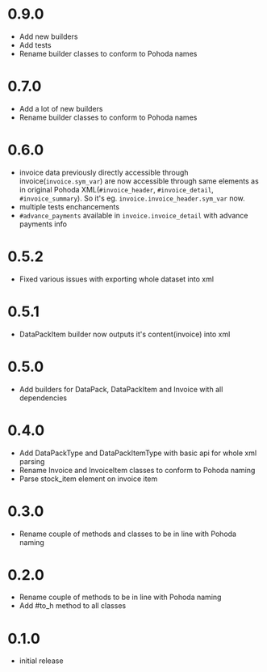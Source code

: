 # 0.9.0

- Add new builders
- Add tests
- Rename builder classes to conform to Pohoda names

# 0.7.0

- Add a lot of new builders
- Rename builder classes to conform to Pohoda names

# 0.6.0

- invoice data previously directly accessible through invoice(`invoice.sym_var`) are now accessible through same elements as in original Pohoda XML(`#invoice_header`, `#invoice_detail`, `#invoice_summary`). So it's eg. `invoice.invoice_header.sym_var` now.
- multiple tests enchancements
- `#advance_payments` available in `invoice.invoice_detail` with advance payments info

# 0.5.2

- Fixed various issues with exporting whole dataset into xml

# 0.5.1

- DataPackItem builder now outputs it's content(invoice) into xml

# 0.5.0

- Add builders for DataPack, DataPackItem and Invoice with all dependencies

# 0.4.0

- Add DataPackType and DataPackItemType with basic api for whole xml parsing
- Rename Invoice and InvoiceItem classes to conform to Pohoda naming
- Parse stock_item element on invoice item

# 0.3.0

- Rename couple of methods and classes to be in line with Pohoda naming

# 0.2.0

- Rename couple of methods to be in line with Pohoda naming
- Add #to_h method to all classes

# 0.1.0

- initial release
